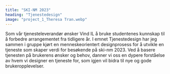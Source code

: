 ```yaml
---
title: "SKI-NM 2023"
heading: "Tjenestedesign"
image: "project_1_Theresa Tran.webp"
---
```


Som vår tjenesteleverandør ønsker Vind IL å bruke studentenes kunnskap til å forbedre arrangementet fra tidligere år. I emnet Tjenestedesign har jeg sammen i gruppe kjørt en menneskeorientert designprosess for å utvikle en tjeneste som skaper verdi for besøkende på ski-nm 2023. Ved å basere tjenesten på brukerens ønsker og behov, danner vi oss en dypere forståelse av hvem vi designer en tjeneste for, som igjen vil bidra til nye og gode brukeropplevelser.
